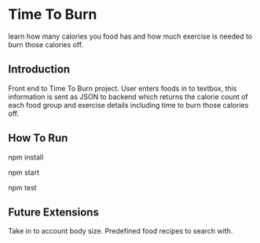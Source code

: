 # Time To Burn

learn how many calories you food has and how much exercise is needed to burn those calories off.

## Introduction
Front end to Time To Burn project. User enters foods in to textbox, this information is sent as JSON to backend which returns the calorie count of each food group and exercise details including time to burn those calories off. 

## How To Run

npm install

npm start

npm test

## Future Extensions
Take in to account body size.
Predefined food recipes to search with.